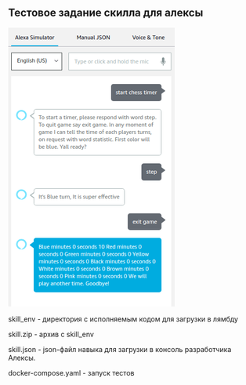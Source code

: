 ## Тестовое задание скилла для алексы

!['photo'](https://github.com/cleverCat/alexa_chess_timer/blob/master/photo_2019-02-20_14-43-04.png)

skill_env - директория с исполняемым кодом для загрузки в лямбду

skill.zip - архив с skill_env

skill.json - json-файл навыка для загрузки в консоль разработчика Алексы. 

docker-compose.yaml - запуск тестов

